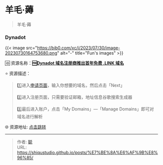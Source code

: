 # 羊毛·薅


> 羊毛·薅

<!--more-->

### Dynadot

{{< image src="https://bib0.com/xc/i/2023/07/30/image-20230730164753680.png" alt="-"  title="Fun's images" >}}    

🆔  资源名称：[**🆓Dynadot 域名注册商推出首年免费 .LINK 域名**](https://www.dynadot.com/register-your-free-link-domain)

⭐️  资源描述：

> 1️⃣进入[申请页面](https://www.dynadot.com/register-your-free-link-domain)，输入你想要的域名，然后点击「Next」
>
> 2️⃣进入注册页面，只需要验证邮箱，地址信息谷歌搜索生成器
>
> 3️⃣最后进入账户，点击「My Domains」—「Manage Domains」即可对域名进行解析

🌐 资源地址: [点击跳转](https://www.dynadot.com/register-your-free-link-domain) 


---

> 作者: [聪](/about)  
> URL: https://shiqustudio.github.io/posts/%E7%BE%8A%E6%AF%9B%E8%96%85/  

